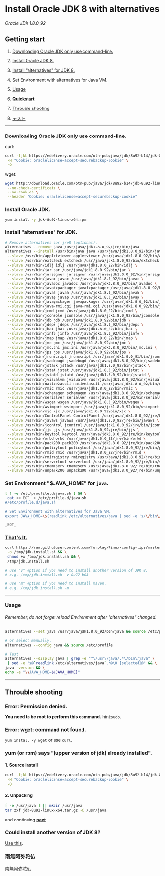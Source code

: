 # Install Oracle JDK 8 with alternatives
###### Oracle JDK 1.8.0_92

## Getting start

1. [Downloading Oracle JDK only use command-line.](#downloading-oracle-jdk-only-use-command-line)

2. [Install Oracle JDK 8.](#install-oracle-jdk)

3. [Install "alternatives" for JDK 8.](#install-alternatives-for-jdk)

4. [Set Environment with alternatives for Java VM.](#set-environment-java_home-for-java)

5. [Usage](#usage)

6. **[Quickstart](#thats-it)**

7. [Throuble shooting](#throuble-shooting)

8. [テスト](#南無阿弥陀仏)

----

### Downloading Oracle JDK only use command-line.
curl:
```bash
curl -fjkL https://edelivery.oracle.com/otn-pub/java/jdk/8u92-b14/jdk-8u92-linux-x64.rpm \
 -H "Cookie: oraclelicense=accept-securebackup-cookie" \
 -O
```

wget:
```bash
wget http://download.oracle.com/otn-pub/java/jdk/8u92-b14/jdk-8u92-linux-x64.rpm \
 --no-check-certificate \
 --no-cookies \
 --header "Cookie: oraclelicense=accept-securebackup-cookie"
```

### Install Oracle JDK.
```bash
yum install -y jdk-8u92-linux-x64.rpm
```

### Install "alternatives" for JDK.
```bash
# Remove alternatives for jre8 (optional).
alternatives --remove java /usr/java/jdk1.8.0_92/jre/bin/java
alternatives --install /usr/bin/java java /usr/java/jdk1.8.0_92/bin/java 180092 \
 --slave /usr/bin/appletviewer appletviewer /usr/java/jdk1.8.0_92/bin/appletviewer \
 --slave /usr/bin/extcheck extcheck /usr/java/jdk1.8.0_92/bin/extcheck \
 --slave /usr/bin/idlj idlj /usr/java/jdk1.8.0_92/bin/idlj \
 --slave /usr/bin/jar jar /usr/java/jdk1.8.0_92/bin/jar \
 --slave /usr/bin/jarsigner jarsigner /usr/java/jdk1.8.0_92/bin/jarsigner \
 --slave /usr/bin/javac javac /usr/java/jdk1.8.0_92/bin/javac \
 --slave /usr/bin/javadoc javadoc /usr/java/jdk1.8.0_92/bin/javadoc \
 --slave /usr/bin/javafxpackager javafxpackager /usr/java/jdk1.8.0_92/bin/javafxpackager \
 --slave /usr/bin/javah javah /usr/java/jdk1.8.0_92/bin/javah \
 --slave /usr/bin/javap javap /usr/java/jdk1.8.0_92/bin/javap \
 --slave /usr/bin/javapackager javapackager /usr/java/jdk1.8.0_92/bin/javapackager \
 --slave /usr/bin/java-rmi.cgi java-rmi.cgi /usr/java/jdk1.8.0_92/bin/java-rmi.cgi \
 --slave /usr/bin/jcmd jcmd /usr/java/jdk1.8.0_92/bin/jcmd \
 --slave /usr/bin/jconsole jconsole /usr/java/jdk1.8.0_92/bin/jconsole \
 --slave /usr/bin/jdb jdb /usr/java/jdk1.8.0_92/bin/jdb \
 --slave /usr/bin/jdeps jdeps /usr/java/jdk1.8.0_92/bin/jdeps \
 --slave /usr/bin/jhat jhat /usr/java/jdk1.8.0_92/bin/jhat \
 --slave /usr/bin/jinfo jinfo /usr/java/jdk1.8.0_92/bin/jinfo \
 --slave /usr/bin/jmap jmap /usr/java/jdk1.8.0_92/bin/jmap \
 --slave /usr/bin/jmc jmc /usr/java/jdk1.8.0_92/bin/jmc \
 --slave /usr/bin/jmc.ini jmc.ini /usr/java/jdk1.8.0_92/bin/jmc.ini \
 --slave /usr/bin/jps jps /usr/java/jdk1.8.0_92/bin/jps \
 --slave /usr/bin/jrunscript jrunscript /usr/java/jdk1.8.0_92/bin/jrunscript \
 --slave /usr/bin/jsadebugd jsadebugd /usr/java/jdk1.8.0_92/bin/jsadebugd \
 --slave /usr/bin/jstack jstack /usr/java/jdk1.8.0_92/bin/jstack \
 --slave /usr/bin/jstat jstat /usr/java/jdk1.8.0_92/bin/jstat \
 --slave /usr/bin/jstatd jstatd /usr/java/jdk1.8.0_92/bin/jstatd \
 --slave /usr/bin/jvisualvm jvisualvm /usr/java/jdk1.8.0_92/bin/jvisualvm \
 --slave /usr/bin/native2ascii native2ascii /usr/java/jdk1.8.0_92/bin/native2ascii \
 --slave /usr/bin/rmic rmic /usr/java/jdk1.8.0_92/bin/rmic \
 --slave /usr/bin/schemagen schemagen /usr/java/jdk1.8.0_92/bin/schemagen \
 --slave /usr/bin/serialver serialver /usr/java/jdk1.8.0_92/bin/serialver \
 --slave /usr/bin/wsgen wsgen /usr/java/jdk1.8.0_92/bin/wsgen \
 --slave /usr/bin/wsimport wsimport /usr/java/jdk1.8.0_92/bin/wsimport \
 --slave /usr/bin/xjc xjc /usr/java/jdk1.8.0_92/bin/xjc \
 --slave /usr/bin/ControlPanel ControlPanel /usr/java/jdk1.8.0_92/jre/bin/ControlPanel \
 --slave /usr/bin/javaws javaws /usr/java/jdk1.8.0_92/jre/bin/javaws \
 --slave /usr/bin/jcontrol jcontrol /usr/java/jdk1.8.0_92/jre/bin/jcontrol \
 --slave /usr/bin/jjs jjs /usr/java/jdk1.8.0_92/jre/bin/jjs \
 --slave /usr/bin/keytool keytool /usr/java/jdk1.8.0_92/jre/bin/keytool \
 --slave /usr/bin/orbd orbd /usr/java/jdk1.8.0_92/jre/bin/orbd \
 --slave /usr/bin/pack200 pack200 /usr/java/jdk1.8.0_92/jre/bin/pack200 \
 --slave /usr/bin/policytool policytool /usr/java/jdk1.8.0_92/jre/bin/policytool \
 --slave /usr/bin/rmid rmid /usr/java/jdk1.8.0_92/jre/bin/rmid \
 --slave /usr/bin/rmiregistry rmiregistry /usr/java/jdk1.8.0_92/jre/bin/rmiregistry \
 --slave /usr/bin/servertool servertool /usr/java/jdk1.8.0_92/jre/bin/servertool \
 --slave /usr/bin/tnameserv tnameserv /usr/java/jdk1.8.0_92/jre/bin/tnameserv \
 --slave /usr/bin/unpack200 unpack200 /usr/java/jdk1.8.0_92/jre/bin/unpack200
```

### Set Environment "$JAVA_HOME" for `java`.
```bash
[ ! -e /etc/proofile.d/java.sh ] && \
 cat <<_EOT_ > /etc/profile.d/java.sh
#/etc/profile.d/java.sh

# Set Environment with alternatives for Java VM.
export JAVA_HOME=\$(readlink /etc/alternatives/java | sed -e 's/\/bin\/java//g')

_EOT_
```
### [That's It.](jdk.install.sh)
```bash
curl https://raw.githubusercontent.com/furplag/linux-config-tips/master/rhel/java/jdk.install.sh \
 -o /tmp/jdk.install.sh && \
 chmod +x /tmp/jdk.install.sh && \
 /tmp/jdk.install.sh

# use "v" option if you need to install another version of JDK 8.
# e.g. /tmp/jdk.install.sh -v 8u77-b03

# use "m" option if you need to install maven. 
# e.g. /tmp/jdk.install.sh -m
```
---

### Usage
###### Remember, do not forget reload Environment after "alternatives" changed.
```bash
alternatives --set java /usr/java/jdk1.8.0_92/bin/java && source /etc/profile

# or select manually.
alternatives --config java && source /etc/profile

# Test
alternatives --display java | grep -e "^\/usr\/java/.*\/bin\/java" \
 | sed -e "s@`readlink /etc/alternatives/java`.*@\0 [selected]@" && \
java -version && \
echo -e "\$JAVA_HOME=${JAVA_HOME}"
```
---

## Throuble shooting

### Error: Permission denied.
**You need to be root to perform this command.** hint:`sudo`.

### Error: wget: command not found.
`yum install -y wget` or use `curl`.

### yum (or rpm) says "[upper version of jdk] already installed".
#### 1. Source install
```bash
curl -fjkL https://edelivery.oracle.com/otn-pub/java/jdk/8u92-b14/jdk-8u92-linux-x64.tar.gz \
 -H "Cookie: oraclelicense=accept-securebackup-cookie" \
 -O
```
#### 2. Unpacking
```bash
[ -e /usr/java ] || mkdir /usr/java
tar zxf jdk-8u92-linux-x64.tar.gz -C /usr/java
```
and continuing **[next](#install-alternatives-for-jdk)**.

### Could install another version of JDK 8?
[Use this](jdk.install.sh).

### 南無阿弥陀仏
南無阿弥陀仏
